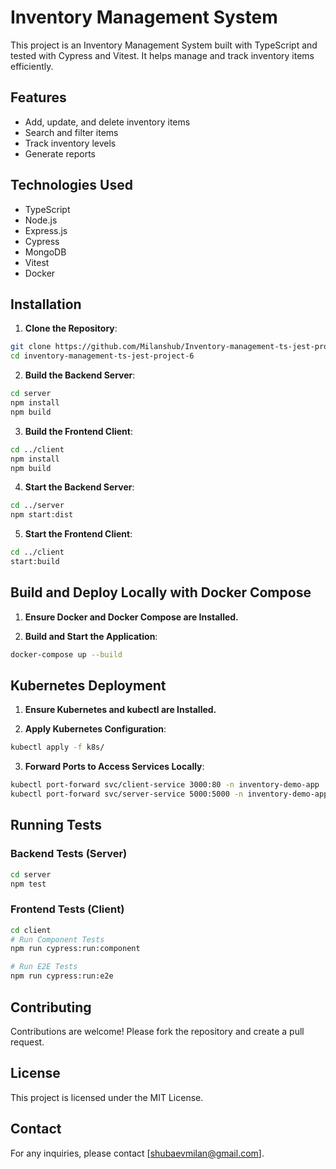 # Inventory Management System

This project is an Inventory Management System built with TypeScript and tested with Cypress and Vitest. It helps manage and track inventory items efficiently.

## Features
- Add, update, and delete inventory items
- Search and filter items
- Track inventory levels
- Generate reports

## Technologies Used
- TypeScript
- Node.js
- Express.js
- Cypress
- MongoDB
- Vitest
- Docker

## Installation

1. **Clone the Repository**:
```bash
git clone https://github.com/Milanshub/Inventory-management-ts-jest-project-6.git
cd inventory-management-ts-jest-project-6
```

2. **Build the Backend Server**:
```bash
cd server
npm install
npm build
```

3. **Build the Frontend Client**:
```bash
cd ../client
npm install
npm build
```

4. **Start the Backend Server**:
```bash
cd ../server
npm start:dist
```

5. **Start the Frontend Client**:
```bash
cd ../client
start:build
```

## Build and Deploy Locally with Docker Compose

1. **Ensure Docker and Docker Compose are Installed.**

2. **Build and Start the Application**:
```bash
docker-compose up --build
```

## Kubernetes Deployment

1. **Ensure Kubernetes and kubectl are Installed.**

2. **Apply Kubernetes Configuration**:
```bash
kubectl apply -f k8s/
```

3. **Forward Ports to Access Services Locally**:
```bash
kubectl port-forward svc/client-service 3000:80 -n inventory-demo-app
kubectl port-forward svc/server-service 5000:5000 -n inventory-demo-app
```

## Running Tests

### Backend Tests (Server)
```bash
cd server
npm test
```

### Frontend Tests (Client)
```bash
cd client
# Run Component Tests
npm run cypress:run:component

# Run E2E Tests  
npm run cypress:run:e2e
```

## Contributing
Contributions are welcome! Please fork the repository and create a pull request.

## License
This project is licensed under the MIT License.

## Contact
For any inquiries, please contact [shubaevmilan@gmail.com].